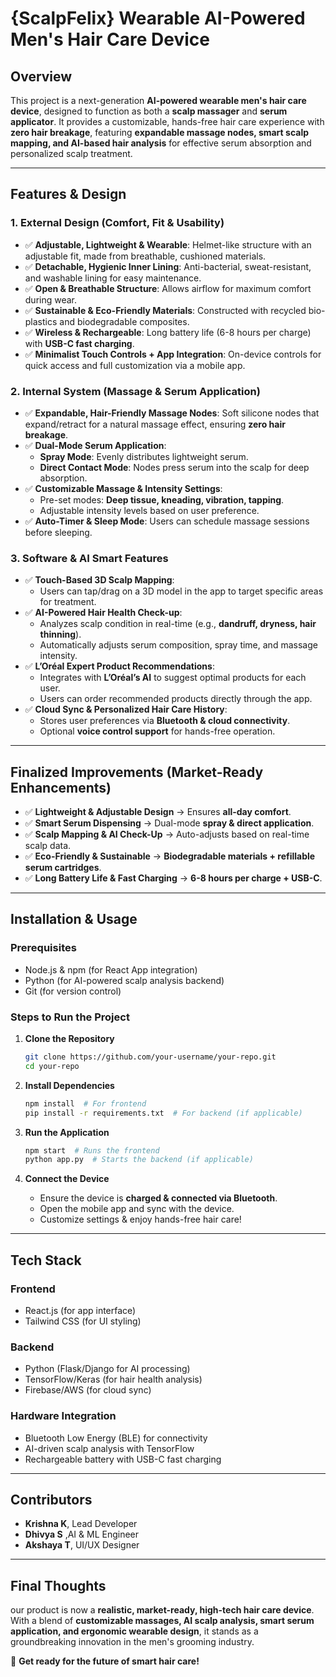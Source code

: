 # **{ScalpFelix}** Wearable AI-Powered Men's Hair Care Device

## Overview
This project is a next-generation **AI-powered wearable men's hair care device**, designed to function as both a **scalp massager** and **serum applicator**. It provides a customizable, hands-free hair care experience with **zero hair breakage**, featuring **expandable massage nodes, smart scalp mapping, and AI-based hair analysis** for effective serum absorption and personalized scalp treatment.

---

## Features & Design

### 1. **External Design (Comfort, Fit & Usability)**
- ✅ **Adjustable, Lightweight & Wearable**: Helmet-like structure with an adjustable fit, made from breathable, cushioned materials.
- ✅ **Detachable, Hygienic Inner Lining**: Anti-bacterial, sweat-resistant, and washable lining for easy maintenance.
- ✅ **Open & Breathable Structure**: Allows airflow for maximum comfort during wear.
- ✅ **Sustainable & Eco-Friendly Materials**: Constructed with recycled bio-plastics and biodegradable composites.
- ✅ **Wireless & Rechargeable**: Long battery life (6-8 hours per charge) with **USB-C fast charging**.
- ✅ **Minimalist Touch Controls + App Integration**: On-device controls for quick access and full customization via a mobile app.

### 2. **Internal System (Massage & Serum Application)**
- ✅ **Expandable, Hair-Friendly Massage Nodes**: Soft silicone nodes that expand/retract for a natural massage effect, ensuring **zero hair breakage**.
- ✅ **Dual-Mode Serum Application**:
  - **Spray Mode**: Evenly distributes lightweight serum.
  - **Direct Contact Mode**: Nodes press serum into the scalp for deep absorption.
- ✅ **Customizable Massage & Intensity Settings**:
  - Pre-set modes: **Deep tissue, kneading, vibration, tapping**.
  - Adjustable intensity levels based on user preference.
- ✅ **Auto-Timer & Sleep Mode**: Users can schedule massage sessions before sleeping.

### 3. **Software & AI Smart Features**
- ✅ **Touch-Based 3D Scalp Mapping**:
  - Users can tap/drag on a 3D model in the app to target specific areas for treatment.
- ✅ **AI-Powered Hair Health Check-up**:
  - Analyzes scalp condition in real-time (e.g., **dandruff, dryness, hair thinning**).
  - Automatically adjusts serum composition, spray time, and massage intensity.
- ✅ **L’Oréal Expert Product Recommendations**:
  - Integrates with **L’Oréal’s AI** to suggest optimal products for each user.
  - Users can order recommended products directly through the app.
- ✅ **Cloud Sync & Personalized Hair Care History**:
  - Stores user preferences via **Bluetooth & cloud connectivity**.
  - Optional **voice control support** for hands-free operation.

---

## Finalized Improvements (Market-Ready Enhancements)
- ✅ **Lightweight & Adjustable Design** → Ensures **all-day comfort**.
- ✅ **Smart Serum Dispensing** → Dual-mode **spray & direct application**.
- ✅ **Scalp Mapping & AI Check-Up** → Auto-adjusts based on real-time scalp data.
- ✅ **Eco-Friendly & Sustainable** → **Biodegradable materials + refillable serum cartridges**.
- ✅ **Long Battery Life & Fast Charging** → **6-8 hours per charge + USB-C**.

---

## Installation & Usage
### Prerequisites
- Node.js & npm (for React App integration)
- Python (for AI-powered scalp analysis backend)
- Git (for version control)

### Steps to Run the Project
1. **Clone the Repository**
   ```sh
   git clone https://github.com/your-username/your-repo.git
   cd your-repo
   ```

2. **Install Dependencies**
   ```sh
   npm install  # For frontend
   pip install -r requirements.txt  # For backend (if applicable)
   ```

3. **Run the Application**
   ```sh
   npm start  # Runs the frontend
   python app.py  # Starts the backend (if applicable)
   ```

4. **Connect the Device**
   - Ensure the device is **charged & connected via Bluetooth**.
   - Open the mobile app and sync with the device.
   - Customize settings & enjoy hands-free hair care!

---

## Tech Stack
### **Frontend**
- React.js (for app interface)
- Tailwind CSS (for UI styling)

### **Backend**
- Python (Flask/Django for AI processing)
- TensorFlow/Keras (for hair health analysis)
- Firebase/AWS (for cloud sync)

### **Hardware Integration**
- Bluetooth Low Energy (BLE) for connectivity
- AI-driven scalp analysis with TensorFlow
- Rechargeable battery with USB-C fast charging

---

## Contributors
- **Krishna K**, Lead Developer
- **Dhivya S**  ,AI & ML Engineer
- **Akshaya T**, UI/UX Designer


---

## Final Thoughts
our product is now a **realistic, market-ready, high-tech hair care device**. With a blend of **customizable massages, AI scalp analysis, smart serum application, and ergonomic wearable design**, it stands as a groundbreaking innovation in the men's grooming industry.

🚀 **Get ready for the future of smart hair care!**

